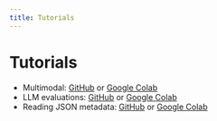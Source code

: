 ```yaml
---
title: Tutorials
---
```


# Tutorials

* Multimodal: [GitHub](https://github.com/iterative/datachain-examples/blob/main/multimodal/clip_fine_tuning.ipynb) or [Google Colab](https://colab.research.google.com/github/iterative/datachain-examples/blob/main/multimodal/clip_fine_tuning.ipynb)
* LLM evaluations: [GitHub](https://github.com/iterative/datachain-examples/blob/main/llm/llm_chatbot_evaluation.ipynb) or [Google Colab](https://colab.research.google.com/github/iterative/datachain-examples/blob/main/llm/llm_chatbot_evaluation.ipynb)
* Reading JSON metadata: [GitHub](https://github.com/iterative/datachain-examples/blob/main/formats/json-metadata-tutorial.ipynb) or [Google Colab](https://colab.research.google.com/github/iterative/datachain-examples/blob/main/formats/json-metadata-tutorial.ipynb)
